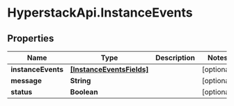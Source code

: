 # HyperstackApi.InstanceEvents

## Properties

Name | Type | Description | Notes
------------ | ------------- | ------------- | -------------
**instanceEvents** | [**[InstanceEventsFields]**](InstanceEventsFields.md) |  | [optional] 
**message** | **String** |  | [optional] 
**status** | **Boolean** |  | [optional] 


